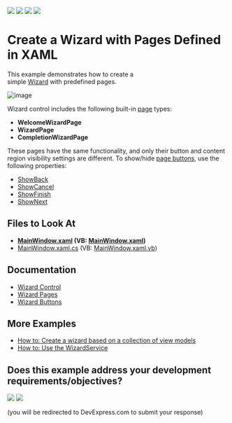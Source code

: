 <!-- default badges list -->
![](https://img.shields.io/endpoint?url=https://codecentral.devexpress.com/api/v1/VersionRange/128657964/22.2.2%2B)
[![](https://img.shields.io/badge/Open_in_DevExpress_Support_Center-FF7200?style=flat-square&logo=DevExpress&logoColor=white)](https://supportcenter.devexpress.com/ticket/details/T415416)
[![](https://img.shields.io/badge/📖_How_to_use_DevExpress_Examples-e9f6fc?style=flat-square)](https://docs.devexpress.com/GeneralInformation/403183)
[![](https://img.shields.io/badge/💬_Leave_Feedback-feecdd?style=flat-square)](#does-this-example-address-your-development-requirementsobjectives)
<!-- default badges end -->

# Create a Wizard with Pages Defined in XAML

This example demonstrates how to create a simple [Wizard](https://docs.devexpress.com/WPF/115979/controls-and-libraries/navigation-controls/wizard-control) with predefined pages. 

![image](https://user-images.githubusercontent.com/12169834/183713886-d68f2837-5020-41d6-9498-5b0d6a90cd1f.png)

Wizard control includes the following built-in [page](https://docs.devexpress.com/WPF/115997/controls-and-libraries/navigation-controls/wizard-control/pages) types: 

* **WelcomeWizardPage** 
* **WizardPage** 
* **CompletionWizardPage**  

These pages have the same functionality, and only their button and content region visibility settings are different. To show/hide [page buttons](https://docs.devexpress.com/WPF/115998/controls-and-libraries/navigation-controls/wizard-control/buttons), use the following properties:  

- [ShowBack](https://docs.devexpress.com/WPF/DevExpress.Xpf.Controls.WizardPage.ShowBack)
- [ShowCancel](https://docs.devexpress.com/WPF/DevExpress.Xpf.Controls.WizardPage.ShowCancel)
- [ShowFinish](https://docs.devexpress.com/WPF/DevExpress.Xpf.Controls.WizardPage.ShowFinish)
- [ShowNext](https://docs.devexpress.com/WPF/DevExpress.Xpf.Controls.WizardPage.ShowNext)
  
<!-- default file list -->
## Files to Look At

* **[MainWindow.xaml](./CS/WizardControlExample/MainWindow.xaml) (VB: [MainWindow.xaml](./VB/WizardControlExample/MainWindow.xaml))**
* [MainWindow.xaml.cs](./CS/WizardControlExample/MainWindow.xaml.cs) (VB: [MainWindow.xaml.vb](./VB/WizardControlExample/MainWindow.xaml.vb))
<!-- default file list end -->

## Documentation

* [Wizard Control](https://docs.devexpress.com/WPF/115979/controls-and-libraries/navigation-controls/wizard-control)
* [Wizard Pages](https://docs.devexpress.com/WPF/115997/controls-and-libraries/navigation-controls/wizard-control/pages)
* [Wizard Buttons](https://docs.devexpress.com/WPF/115998/controls-and-libraries/navigation-controls/wizard-control/buttons)

## More Examples
* [How to: Create a wizard based on a collection of view models](https://github.com/DevExpress-Examples/how-to-create-a-wizard-based-on-a-collection-of-view-models-t415475)  
* [How to: Use the WizardService](https://github.com/DevExpress-Examples/how-to-use-the-wizardservice-t387258)
<!-- feedback -->
## Does this example address your development requirements/objectives?

[<img src="https://www.devexpress.com/support/examples/i/yes-button.svg"/>](https://www.devexpress.com/support/examples/survey.xml?utm_source=github&utm_campaign=wpf-create-a-wizard-with-pages-defined-in-xaml&~~~was_helpful=yes) [<img src="https://www.devexpress.com/support/examples/i/no-button.svg"/>](https://www.devexpress.com/support/examples/survey.xml?utm_source=github&utm_campaign=wpf-create-a-wizard-with-pages-defined-in-xaml&~~~was_helpful=no)

(you will be redirected to DevExpress.com to submit your response)
<!-- feedback end -->
